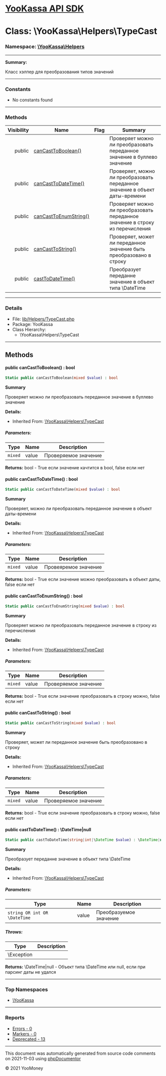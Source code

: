 # [YooKassa API SDK](../home.md)

# Class: \YooKassa\Helpers\TypeCast
### Namespace: [\YooKassa\Helpers](../namespaces/yookassa-helpers.md)
---
**Summary:**

Класс хэлпер для преобразования типов значений


---
### Constants
* No constants found

---
### Methods
| Visibility | Name | Flag | Summary |
| ----------:| ---- | ---- | ------- |
| public | [canCastToBoolean()](../classes/YooKassa-Helpers-TypeCast.md#method_canCastToBoolean) |  | Проверяет можно ли преобразовать переданное значение в буллево значение |
| public | [canCastToDateTime()](../classes/YooKassa-Helpers-TypeCast.md#method_canCastToDateTime) |  | Проверяет, можно ли преобразовать переданное значение в объект даты-времени |
| public | [canCastToEnumString()](../classes/YooKassa-Helpers-TypeCast.md#method_canCastToEnumString) |  | Проверяет можно ли преобразовать переданное значение в строку из перечисления |
| public | [canCastToString()](../classes/YooKassa-Helpers-TypeCast.md#method_canCastToString) |  | Проверяет, может ли переданное значение быть преобразовано в строку |
| public | [castToDateTime()](../classes/YooKassa-Helpers-TypeCast.md#method_castToDateTime) |  | Преобразует переданне значение в объект типа \DateTime |

---
### Details
* File: [lib/Helpers/TypeCast.php](../../lib/Helpers/TypeCast.php)
* Package: YooKassa
* Class Hierarchy:
  * \YooKassa\Helpers\TypeCast

---
## Methods
<a name="method_canCastToBoolean" class="anchor"></a>
#### public canCastToBoolean() : bool

```php
Static public canCastToBoolean(mixed $value) : bool
```

**Summary**

Проверяет можно ли преобразовать переданное значение в буллево значение

**Details:**
* Inherited From: [\YooKassa\Helpers\TypeCast](../classes/YooKassa-Helpers-TypeCast.md)

##### Parameters:
| Type | Name | Description |
| ---- | ---- | ----------- |
| <code lang="php">mixed</code> | value  | Проверяемое значение |

**Returns:** bool - True если значение качтится в bool, false если нет


<a name="method_canCastToDateTime" class="anchor"></a>
#### public canCastToDateTime() : bool

```php
Static public canCastToDateTime(mixed $value) : bool
```

**Summary**

Проверяет, можно ли преобразовать переданное значение в объект даты-времени

**Details:**
* Inherited From: [\YooKassa\Helpers\TypeCast](../classes/YooKassa-Helpers-TypeCast.md)

##### Parameters:
| Type | Name | Description |
| ---- | ---- | ----------- |
| <code lang="php">mixed</code> | value  | Провеяремое значение |

**Returns:** bool - True если значение можно преобразовать в объект даты, false если нет


<a name="method_canCastToEnumString" class="anchor"></a>
#### public canCastToEnumString() : bool

```php
Static public canCastToEnumString(mixed $value) : bool
```

**Summary**

Проверяет можно ли преобразовать переданное значение в строку из перечисления

**Details:**
* Inherited From: [\YooKassa\Helpers\TypeCast](../classes/YooKassa-Helpers-TypeCast.md)

##### Parameters:
| Type | Name | Description |
| ---- | ---- | ----------- |
| <code lang="php">mixed</code> | value  | Проверяемое значение |

**Returns:** bool - True если значение преобразовать в строку можно, false если нет


<a name="method_canCastToString" class="anchor"></a>
#### public canCastToString() : bool

```php
Static public canCastToString(mixed $value) : bool
```

**Summary**

Проверяет, может ли переданное значение быть преобразовано в строку

**Details:**
* Inherited From: [\YooKassa\Helpers\TypeCast](../classes/YooKassa-Helpers-TypeCast.md)

##### Parameters:
| Type | Name | Description |
| ---- | ---- | ----------- |
| <code lang="php">mixed</code> | value  | Проверяемое значение |

**Returns:** bool - True если значение преобразовать в строку можно, false если нет


<a name="method_castToDateTime" class="anchor"></a>
#### public castToDateTime() : \DateTime|null

```php
Static public castToDateTime(string|int|\DateTime $value) : \DateTime|null
```

**Summary**

Преобразует переданне значение в объект типа \DateTime

**Details:**
* Inherited From: [\YooKassa\Helpers\TypeCast](../classes/YooKassa-Helpers-TypeCast.md)

##### Parameters:
| Type | Name | Description |
| ---- | ---- | ----------- |
| <code lang="php">string OR int OR \DateTime</code> | value  | Преобразуемое значение |

##### Throws:
| Type | Description |
| ---- | ----------- |
| \Exception |  |

**Returns:** \DateTime|null - Объект типа \DateTime или null, если при парсинг даты не удался



---

### Top Namespaces

* [\YooKassa](../namespaces/yookassa.md)

---

### Reports
* [Errors - 0](../reports/errors.md)
* [Markers - 0](../reports/markers.md)
* [Deprecated - 13](../reports/deprecated.md)

---

This document was automatically generated from source code comments on 2021-11-03 using [phpDocumentor](http://www.phpdoc.org/)

&copy; 2021 YooMoney